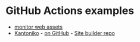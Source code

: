# GitHub Actions examples

* [monitor web assets](https://github.com/szabgab/monitor/)
* [Kantoniko](https://kantoniko.com/) - [on GitHub](https://github.com/kantoniko/) - [Site builder repo](https://github.com/kantoniko/kantoniko.github.io)



